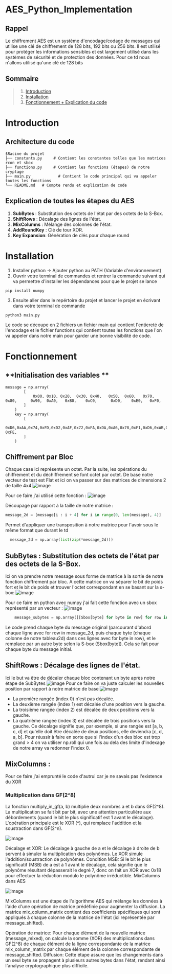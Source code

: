 # AES_Python_Implementation

## Rappel

Le chiffrement AES est un système d'encodage/codage de messages qui utilise une clé de chiffrement de 128 bits, 192 bits ou 256 bits. Il est utilisé pour protéger les informations sensibles et est largement utilisé dans les systèmes de sécurité et de protection des données.
Pour ce td nous n'allons utilisé qu'une clé de 128 bits

## Sommaire

> 1.  [Introduction](#introduction)
> 2.  [Installation](#Installation)
> 3.  [Fonctionnement + Explication du code](#Fonctionnement)

# Introduction

## Architecture du code 

```
$Racine du projet
├── constants.py     # Contient les constantes telles que les matrices rcon et sbox
├── functions.py     # Contient les fonctions (étapes) de notre cryptage 
├── main.py            # Contient le code principal qui va appeler toutes les fonctions 
└── README.md   # Compte rendu et explication de code 
```

## Explication de toutes les étapes du AES

1. **SubBytes** : Substitution des octets de l'état par des octets de la S-Box.
2. **ShiftRows** : Décalage des lignes de l'état.
3. **MixColumns** : Mélange des colonnes de l'état.
4. **AddRoundKey** : Clé de tour XOR.
5. **Key Expansion**: Génération de clés pour chaque round

# Installation
1. Installer python -> Ajouter python au PATH (Variable d'environnement)
2. Ouvrir votre terminal de commandes et rentrer la commande suivant qui va permettre d'installer les dépendances pour que le projet se lance 
```
pip install numpy 
```
3. Ensuite aller dans le repértoire du projet et lancer le projet en écrivant dans votre terminal de commande
```
python3 main.py
```

Le code se découpe en 2 fichiers un fichier main qui contient l'entiereté de l'encodage et le fichier functions qui contient toutes les fonctions que l'on va appeler dans notre main pour garder une bonne visibilité de code.

# Fonctionnement

## **Initialisation des variables ** 
```
message = np.array(
        [
            0x00, 0x10, 0x20,  0x30, 0x40,   0x50,  0x60,   0x70,   0x80,      0x90,  0xA0,   0xB0,    0xC0,      0xD0,    0xE0,   0xF0,
        ]
    )
    key = np.array(
        [
            0xD6,0xAA,0x74,0xFD,0xD2,0xAF,0x72,0xFA,0xDA,0xA6,0x78,0xF1,0xD6,0xAB,0x76, 0xFE,
        ]
    )
```


## **Chiffrement par Bloc** 
Chaque case ici  représente un octet. Par la suite, les opérations du chiffrement et du déchiffrement se font octet par octet.
De base notre vecteur de test est Flat et ici on va passer sur des matrices de dimensions 2 de taille 4x4 
![image](https://github.com/Robi04/AES_Python_Implementation/assets/63416313/91aaa7d8-8518-49d2-add9-62da6aa8c1a0)

Pour ce faire j'ai utilisé cette fonction : 
![image](https://github.com/Robi04/AES_Python_Implementation/assets/63416313/a2679615-6a3e-4571-ae1a-6d2a288cfe3c)

Découpage par rapport à la taille de notre matrice :
```python
message_2d = [message[i : i + 4] for i in range(0, len(message), 4)]
```

Permet d'appliquer une transposition à notre matrice pour l'avoir sous le même format que durant le td
  ```python
    message_2d = np.array(list(zip(*message_2d)))
```



## **SubBytes** : Substitution des octets de l'état par des octets de la S-Box.
Ici on va prendre notre message sous forme de matrice à la sortie de notre fonction chiffrement par bloc. A cette matrice on va séparer le bit de poids fort et le bit de poids et trouver l'octet correspondant en se basant sur la s-box:
![image](https://github.com/Robi04/AES_Python_Implementation/assets/63416313/da2de4af-c86a-40c4-af7b-fe85451b33dd)

Pour ce faire en python avec numpy j'ai fait cette fonction avec un sbox représenté par un vecteur : 
![image](https://github.com/Robi04/AES_Python_Implementation/assets/63416313/8762ebb0-7c05-4fb9-a263-9fce10a782e2)
```python 
    message_subytes = np.array([[Sbox[byte] for byte in row] for row in message_2d])
```
Le code prend chaque byte du message original (parcourant d'abord chaque ligne avec for row in message_2d, puis chaque byte (chaque colonne de notre tableau2d) dans ces lignes avec for byte in row), et le remplace par un autre byte selon la S-box (Sbox[byte]). Cela se fait pour chaque byte du message initial.



## **ShiftRows** : Décalage des lignes de l'état.
Ici le but va être de décaler chaque bloc contenant un byte après notre étape de SubBytes
![image](https://github.com/Robi04/AES_Python_Implementation/assets/63416313/51482485-f74f-43d7-8f2c-da446a9277a0)
Pour ce faire on va juste calculer les nouvelles position par rapport à notre matrice de base 
![image](https://github.com/Robi04/AES_Python_Implementation/assets/63416313/26d22d4e-c002-4c6b-b883-485dde498d32)

- La première rangée (index 0) n'est pas décalée.
- La deuxième rangée (index 1) est décalée d'une position vers la gauche.
- La troisième rangée (index 2) est décalée de deux positions vers la gauche.
- La quatrième rangée (index 3) est décalée de trois positions vers la gauche.
Ce décalage signifie que, par exemple, si une rangée est [a, b, c, d] et qu'elle doit être décalée de deux positions, elle deviendra [c, d, a, b].
Pour réussir à faire en sorte que si l'index d'un des bloc est trop grand > 4 on va utiliser np.roll qui une fois au dela des limite d'indexage de notre array va redonner l'index 0.


## **MixColumns** : 

Pour ce faire j'ai emprunté le code d'autrui car je ne savais pas l'existence du XOR

### Multiplication dans GF(2^8)
La fonction multiply_in_gf(a, b) multiplie deux nombres a et b dans GF(2^8). La multiplication se fait bit par bit, avec une attention particulière aux débordements (quand le bit le plus significatif est 1 avant le décalage). L'opération principale est le XOR (^), qui remplace l'addition et la soustraction dans GF(2^n).

![image](https://github.com/Robi04/AES_Python_Implementation/assets/63416313/e6403f85-e9af-40d2-a978-ed68e30ac36c)

Décalage et XOR: Le décalage à gauche de a et le décalage à droite de b servent à simuler la multiplication des polynômes. Le XOR simule l'addition/soustraction de polynômes.
Condition MSB: Si le bit le plus significatif (MSB) de a est à 1 avant le décalage, cela signifie que le polynôme résultant dépasserait le degré 7, donc on fait un XOR avec 0x1B pour effectuer la réduction modulo le polynôme irréductible.
MixColumns dans AES

![image](https://github.com/Robi04/AES_Python_Implementation/assets/63416313/d5605de2-acc5-4298-b00b-a61af55c7da7)


MixColumns est une étape de l'algorithme AES qui mélange les données à l'aide d'une opération de matrice prédéfinie pour augmenter la diffusion. La matrice mix_column_matrix contient des coefficients spécifiques qui sont appliqués à chaque colonne de la matrice de l'état (ici représentée par message_shifted).

Opération de matrice: Pour chaque élément de la nouvelle matrice (message_mixed), on calcule la somme (XOR) des multiplications dans GF(2^8) de chaque élément de la ligne correspondante de la matrice mix_column_matrix par chaque élément de la colonne correspondante de message_shifted.
Diffusion: Cette étape assure que les changements dans un seul byte se propagent à plusieurs autres bytes dans l'état, rendant ainsi l'analyse cryptographique plus difficile.


